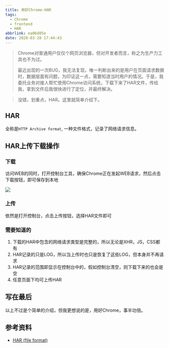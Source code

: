 ```yaml
---
title: 用好Chrome-HAR
tags:
  - Chrome
  - frontend
  - HAR
abbrlink: ea06d85e
date: 2020-03-28 17:44:43
---
```

> Chrome对普通用户仅仅个网页浏览器，但对开发者而言，称之为生产力工具也不为过。
> 
> 最近出现的一次BUG，我无法复现，唯一判断出来的是用户在页面请求数据时，数据层面有问题，为印证这一点，需要知道当时用户的情况。于是，我委托业务对接人帮忙使用Chrome访问系统，下载下来了HAR文件，传给我，拿到文件后我很快进行了定位，并最终解决。

> 没错，划重点，HAR。这里就简单介绍下。


## HAR
全称是`HTTP Archive format`, 一种文件格式，记录了网络请求信息。

## HAR上传下载操作

### 下载
访问WEB的同时，打开控制台工具，确保Chrome正在发起WEB请求，然后点击下载按钮，即可保存到本地

![](https://static.1991421.cn/2020/2020-05-22-135811.jpeg)

### 上传
依然是打开控制台，点击上传按钮，选择HAR文件即可

###  需要知道的

1. 下载的HAR中包含的网络请求类型是完整的，所以无论是XHR，JS，CSS都有
2. HAR记录的只是LOG，所以当上传时也只是恢复了这些LOG，但本身并不再请求
3. HAR记录的范围即显示在控制台中的，假如控制台清空，则下载下来的也会是空
3. 任意页面下均可上传HAR


## 写在最后
以上不过是个简单的介绍，但我更想说的是，用好Chrome，事半功倍。

## 参考资料
- [HAR (file format)](https://en.wikipedia.org/wiki/HAR_(file_format))
